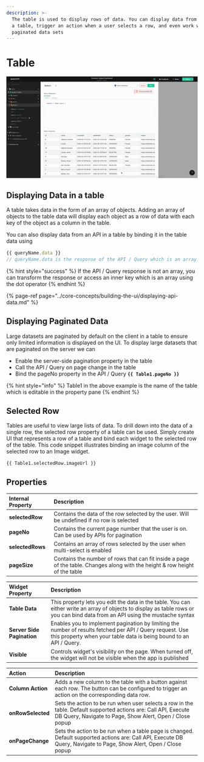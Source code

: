 ```yaml
---
description: >-
  The table is used to display rows of data. You can display data from an API in
  a table, trigger an action when a user selects a row, and even work with large
  paginated data sets
---
```


# Table

![Click to expand](../.gitbook/assets/table.gif)

## Displaying Data in a table

A table takes data in the form of an array of objects. Adding an array of objects to the table data will display each object as a row of data with each key of the object as a column in the table.

You can also display data from an API in a table by binding it in the table data using

```javascript
{{ queryName.data }}
// queryName.data is the response of the API / Query which is an array.
```

{% hint style="success" %}
If the API / Query response is not an array, you can transform the response or access an inner key which is an array using the dot operator
{% endhint %}

{% page-ref page="../core-concepts/building-the-ui/displaying-api-data.md" %}

## Displaying Paginated Data

Large datasets are paginated by default on the client in a table to ensure only limited information is displayed on the UI. To display large datasets that are paginated on the server we can

* Enable the server-side pagination property in the table
* Call the API / Query on page change in the table
* Bind the pageNo property in the API / Query **`{{ Table1.pageNo }}`**

{% hint style="info" %}
Table1 in the above example is the name of the table which is editable in the property pane
{% endhint %}

## Selected Row

Tables are useful to view large lists of data. To drill down into the data of a single row, the selected row property of a table can be used. Simply create UI that represents a row of a table and bind each widget to the selected row of the table. This code snippet illustrates binding an image column of the selected row to an Image widget.

```text
{{ Table1.selectedRow.imageUrl }}
```

## Properties

| Internal Property | Description |
| :--- | :--- |
| **selectedRow** | Contains the data of the row selected by the user. Will be undefined if no row is selected |
| **pageNo** | Contains the current page number that the user is on. Can be used by APIs for pagination |
| **selectedRows** | Contains an array of rows selected by the user when multi-select is enabled |
| **pageSize** | Contains the number of rows that can fit inside a page of the table. Changes along with the height & row height of the table |

| Widget Property | Description |
| :--- | :--- |
| **Table Data** | This property lets you edit the data in the table. You can either write an array of objects to display as table rows or you can bind data from an API using the mustache syntax |
| **Server Side Pagination** | Enables you to implement pagination by limiting the number of results fetched per API / Query request. Use this property when your table data is being bound to an API / Query. |
| **Visible** | Controls widget's visibility on the page. When turned off, the widget will not be visible when the app is published |

| Action | Description |
| :--- | :--- |
| **Column Action** | Adds a new column to the table with a button against each row. The button can be configured to trigger an action on the corresponding data row. |
| **onRowSelected** | Sets the action to be run when user selects a row in the table. Default supported actions are: Call API, Execute DB Query, Navigate to Page, Show Alert, Open / Close popup |
| **onPageChange** | Sets the action to be run when a table page is changed. Default supported actions are: Call API, Execute DB Query, Navigate to Page, Show Alert, Open / Close popup |

